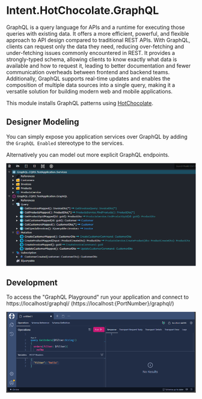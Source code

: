 ﻿# Intent.HotChocolate.GraphQL

GraphQL is a query language for APIs and a runtime for executing those queries with existing data. It offers a more efficient, powerful, and flexible approach to API design compared to traditional REST APIs. With GraphQL, clients can request only the data they need, reducing over-fetching and under-fetching issues commonly encountered in REST. It provides a strongly-typed schema, allowing clients to know exactly what data is available and how to request it, leading to better documentation and fewer communication overheads between frontend and backend teams. Additionally, GraphQL supports real-time updates and enables the composition of multiple data sources into a single query, making it a versatile solution for building modern web and mobile applications.

This module installs GraphQL patterns using [HotChocolate](https://chillicream.com/docs/hotchocolate/v13).

## Designer Modeling

You can simply expose you application services over GraphQL by adding the `GraphQL Enabled` stereotype to the services.

Alternatively you can model out more explicit GraphQL endpoints.

![GraphQL Modelling](images/graphql-modelling.png)

## Development

To access the "GraphQL Playground" run your application and connect to https://localhost/graphql/ (https://localhost:{PortNumber}/graphql/)

![Playground](images/graphql-playground.png)